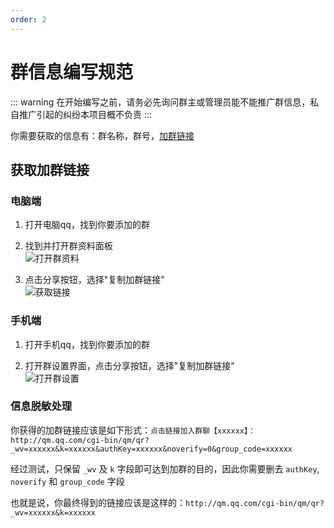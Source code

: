 ```yaml
---
order: 2
---
```


# 群信息编写规范

::: warning
在开始编写之前，请务必先询问群主或管理员能不能推广群信息，私自推广引起的纠纷本项目概不负责
:::

你需要获取的信息有：群名称，群号，[加群链接](#获取加群链接)

## 获取加群链接

### 电脑端

1. 打开电脑qq，找到你要添加的群

2. 找到并打开群资料面板 <br> ![打开群资料](/assets/screenshot/group-url-pc-1.png)

3. 点击分享按钮，选择"复制加群链接" <br> ![获取链接](/assets/screenshot/group-url-pc-2.png)

### 手机端

1. 打开手机qq，找到你要添加的群

2. 打开群设置界面，点击分享按钮，选择"复制加群链接" <br> ![打开群设置](/assets/screenshot/group-url-mobile.png)

### 信息脱敏处理

你获得的加群链接应该是如下形式：`点击链接加入群聊【xxxxxx】：http://qm.qq.com/cgi-bin/qm/qr?_wv=xxxxxx&k=xxxxxx&authKey=xxxxxx&noverify=0&group_code=xxxxxx` 

经过测试，只保留 `_wv` 及 `k` 字段即可达到加群的目的，因此你需要删去 `authKey`, `noverify` 和 `group_code` 字段

也就是说，你最终得到的链接应该是这样的：`http://qm.qq.com/cgi-bin/qm/qr?_wv=xxxxxx&k=xxxxxx`


